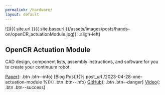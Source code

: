 ```yaml
---
permalink: /hardware/
layout: default
---
```

![]({{ site.url }}{{ site.baseurl }}/assets/images/posts/hands-on/openCR_actuationModule.jpg){: .align-left}
## OpenCR Actuation Module

CAD design, component lists, assembly instructions, and software for you to create your continuum robot.

[Paper](https://arxiv.org/pdf/2304.11850.pdf){: .btn .btn--info} 
[Blog Post]({% post_url /2023-04-28-one-actuation-module %}){: .btn .btn--info}
[GitHub](https://github.com/ContinuumRoboticsLab/OpenCR-Hardware){: .btn .btn--danger} 
[Video](https://youtu.be/0MefE64Gw0U){: .btn .btn--success}

